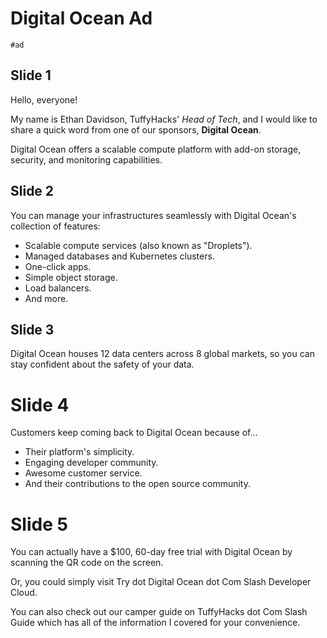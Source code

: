# Digital Ocean Ad

`#ad`

## Slide 1

Hello, everyone!

My name is Ethan Davidson, TuffyHacks' _Head of Tech_, and I would like to share a quick word from one of our sponsors, **Digital Ocean**.

Digital Ocean offers a scalable compute platform with add-on storage, security, and monitoring capabilities.

## Slide 2

You can manage your infrastructures seamlessly with Digital Ocean's collection of features:

- Scalable compute services (also known as "Droplets").
- Managed databases and Kubernetes clusters.
- One-click apps.
- Simple object storage.
- Load balancers.
- And more.

## Slide 3

Digital Ocean houses 12 data centers across 8 global markets, so you can stay confident about the safety of your data.

# Slide 4

Customers keep coming back to Digital Ocean because of...

- Their platform's simplicity.
- Engaging developer community.
- Awesome customer service.
- And their contributions to the open source community.

# Slide 5

You can actually have a $100, 60-day free trial with Digital Ocean by scanning the QR code on the screen.

Or, you could simply visit Try dot Digital Ocean dot Com Slash Developer Cloud.

You can also check out our camper guide on TuffyHacks dot Com Slash Guide which has all of the information I covered for your convenience.
